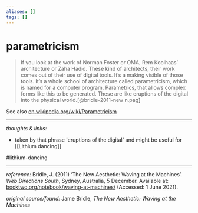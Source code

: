 ```yaml
---
aliases: []
tags: []
---
```


# parametricism

> If you look at the work of Norman Foster or OMA, Rem Koolhaas’ architecture or Zaha Hadid. These kind of architects, their work comes out of their use of digital tools. It’s a making visible of those tools. It’s a whole school of architecture called parametricism, which is named for a computer program, Parametrics, that allows complex forms like this to be generated. These are like eruptions of the digital into the physical world.[@bridle-2011-new n.pag]

See also [en.wikipedia.org/wiki/Parametricism](https://en.wikipedia.org/wiki/Parametricism)


---

_thoughts & links:_

- taken by that phrase 'eruptions of the digital' and might be useful for [[Lithium dancing]]

#lithium-dancing 

---

_reference:_ Bridle, J. (2011) ‘The New Aesthetic: Waving at the Machines’. _Web Directions South_, Sydney, Australia, 5 December. Available at: [booktwo.org/notebook/waving-at-machines/](https://booktwo.org/notebook/waving-at-machines/) (Accessed: 1 June 2021).

_original source/found:_ Jame Bridle, _The New Aesthetic: Waving at the Machines_
